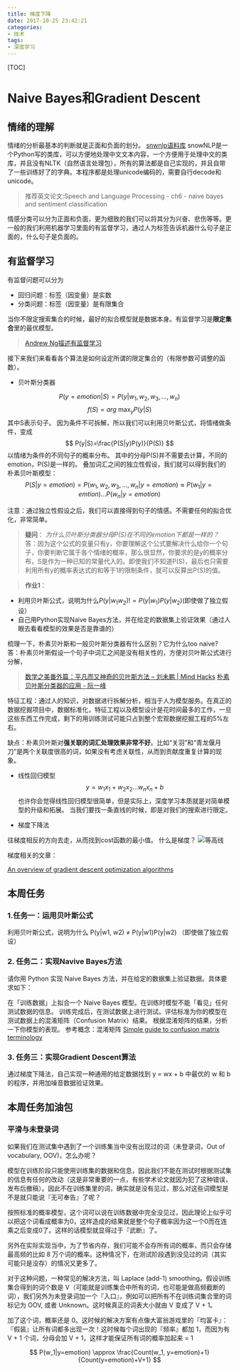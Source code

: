 ```yaml
---
title: 梯度下降
date: 2017-10-25 23:42:21
categories:
- 技术
tags:
- 深度学习
---
```

[TOC]

# Naive Bayes和Gradient Descent

## 情绪的理解
情绪的分析最基本的判断就是正面和负面的划分。
[snwnlp语料库](https://github.com/isnowfy/snownlp)
snowNLP是一个Python写的类库，可以方便地处理中文文本内容，一个方便用于处理中文的类库，并且没有NLTK（自然语言处理包），所有的算法都是自己实现的，并且自带了一些训练好了的字典。本程序都是处理unicode编码的，需要自行decode和unicode。

>推荐英文论文:Speech and Language Processing - ch6 - naive bayes and sentiment classification

情感分类可以分为正面和负面，更为细致的我们可以将其分为兴奋、悲伤等等。更一般的我们利用机器学习里面的有监督学习，通过人为标签告诉机器什么句子是正面的，什么句子是负面的。

## 有监督学习
有监督问题可以分为
- 回归问题：标签（因变量）是实数
- 分类问题：标签（因变量）是有限集合

当你不限定搜索集合的时候，最好的拟合模型就是数据本身。有监督学习是**限定集合**里的最优模型。

>[Andrew Ng描述有监督学习](https://www.coursera.org/learn/machine-learning/lecture/1VkCb/supervised-learning)

接下来我们来看看各个算法是如何设定所谓的限定集合的（有限参数可调整的函数）。

- 贝叶斯分类器

$$ P(y=emotion|S)=P(y|w_1, w_2, w_3, ..., w_n) $$
$$ f(S)=arg\ \max_{y} P(y|S)  $$
其中S表示句子。
因为条件不可拆解，所以我们可以利用贝叶斯公式，将情绪做条件，变成
$$ P(y|S)=\frac{P(S|y)P(y)}{P(S)} $$
以情绪为条件的不同句子的概率分布。
其中的分母P(S)并不需要去计算，不同的emotion，P(S)是一样的。
叠加词汇之间的独立性假设，我们就可以得到我们的朴素贝叶斯模型：
$$ P(S|y=emotion)=P(w_1, w_2, w_3, ..., w_n|y=emotion)
\approx P(w_1|y=emtion)...P(w_n|y=emotion) $$

注意：通过独立性假设之后，我们可以直接得到句子的情感。不需要任何的拟合优化，非常简单。

> **疑问**：
*为什么贝叶斯分类器分母P(S)在不同的emotion下都是一样的？*
答：因为这个公式的变量只有y，你要理解这个公式要解决什么给你一个句子，你要判断它属于各个情绪的概率，那么很显然，你要求的是y的概率分布，S是作为一种已知的常量代入的。即使我们不知道P(S)，最后也只需要利用所有y的概率表达式的和等于1的限制条件，就可以反算出P(S)的值。

>**作业1**：
- 利用贝叶斯公式，说明为什么$P(y|w_1w_2)!=P(y|w_1)P(y|w_2)$(即使做了独立假设）
- 自己用Python实现Naive Bayes方法，并在给定的数据集上验证效果（通过人眼去看看模型的效果是否是靠谱的）


梳理一下，朴素贝叶斯和一般贝叶斯分类器有什么区别？它为什么too naive?
答：朴素贝叶斯假设一个句子中词汇之间是没有相关性的，方便对贝叶斯公式进行分解，
>[数学之美番外篇：平凡而又神奇的贝叶斯方法 – 刘未鹏 | Mind Hacks](http://mindhacks.cn/2008/09/21/the-magical-bayesian-method/)
[朴素贝叶斯分类器的应用 - 阮一峰](http://www.ruanyifeng.com/blog/2013/12/naive_bayes_classifier.html)

特征工程：通过人的知识，对数据进行拆解分析，相当于人为模型服务。在真正的数据挖掘项目中，数据标准化，特征工程以及模型设计是花时间最多的工作，一旦这些东西工作完成，剩下的用训练测试可能只占到整个宏观数据挖掘工程的5%左右。

缺点：朴素贝叶斯对**强关联的词汇处理效果非常不好**。比如“关羽”和“青龙偃月刀”是两个关联度很高的词，如果没有考虑关联性，从而到贡献度重复计算的现象。

- 线性回归模型
$$ y=w_1 x_1 + w_2 x_2 ...w_n x_n + b $$
也许你会觉得线性回归模型很简单，但是实际上，深度学习本质就是对简单模型的升级和拓展。
当我们要找一条直线的时候，即是对我们的搜索进行限定。

- 梯度下降法

往梯度相反的方向去走，从而找到cost函数的最小值。
什么是梯度？
![等高线](http://static.zybuluo.com/lukesummer/phherl43zlsmjcs636yw8ih7/image.png)

梯度相关的文章：

[An overview of gradient descent optimization algorithms](http://sebastianruder.com/optimizing-gradient-descent/)

## 本周任务
### 1.任务一：运用贝叶斯公式

利用贝叶斯公式，说明为什么 P(y|w1, w2) ≠ P(y|w1)P(y|w2) （即使做了独立假设）

### 2. 任务二：实现Navive Bayes方法

请你用 Python 实现 Naive Bayes 方法，并在给定的数据集上验证数据。具体要求如下：

在「训练数据」上拟合一个 Naive Bayes 模型。在训练时模型不能「看见」任何测试数据的信息。
训练完成后，在测试数据上进行测试。评估标准为你的模型在测试数据上的混淆矩阵（Confusion Matrix）结果。
根据混淆矩阵的结果，分析一下你模型的表现。
参考概念：混淆矩阵 [Simple guide to confusion matrix terminology](http://www.dataschool.io/simple-guide-to-confusion-matrix-terminology/)

### 3. 任务三：实现Gradient Descent算法

通过梯度下降法，自己实现一种通用的给定数据找到 y = wx + b 中最优的 w 和 b 的程序，并用加噪音数据验证效果。

## 本周任务加油包
### 平滑与未登录词
如果我们在测试集中遇到了一个训练集当中没有出现过的词（未登录词，Out of vocabulary, OOV)，怎么办呢？

模型在训练阶段只能使用训练集的数据和信息，因此我们不能在测试时根据测试集的信息有任何的改动（这是非常重要的一点，有些学术论文就因为犯了这种错误，发布后撤稿）。因此不在训练集里的词，确实就是没有见过，那么对这些词模型是不是就只能说『无可奉告』了呢？

按照标准的概率模型，这个词可以说在训练数据中完全没见过，因此理论上似乎可以把这个词看成概率为0，这样造成的结果就是整个句子概率因为这一个0而在连乘之后变成0了。这样的话模型就显得过于『武断』了。

另外在实际实现当中，为了节省内存，我们可能不会存所有词的概率，而只会存储最高频的比如 8 万个词的概率。这种情况下，在测试阶段遇到没见过的词（其实可能只是没存）的情况又更多了。

对于这种问题，一种常见的解决方法，叫 Laplace (add-1) smoothing。假设训练集合得到的词个数是 V（可能就是训练集合中所有的词，也可能是做高频截断的词），我们另外为未登录词加一个『入口』，例如可以把所有不在训练词集合里的词标记为 OOV, 或者 Unknown。这时候真正的词表大小就由 V 变成了 V + 1。

加了这个词，概率还是 0。这时候的解决方案有点像大富翁游戏里的『均富卡』：『假装』让所有词都多出现一次！这时候每个词出现的『频率』都加 1，而因为有 V + 1 个词，分母会加 V + 1，这样才能保证所有词的概率加起来 = 1


$$ P(w_1|y=emotion) \approx \frac{Count(w_1, y=emotion)+1}{Count(y=emotion)+V+1} $$
